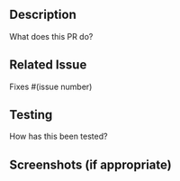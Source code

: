 ## Description
What does this PR do?

## Related Issue
Fixes #(issue number)

## Testing
How has this been tested?

## Screenshots (if appropriate)